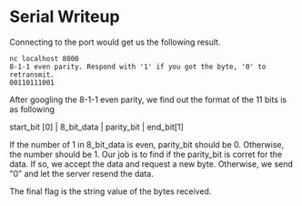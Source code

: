 # Serial Writeup
Connecting to the port would get us the following result.
```
nc localhost 8000
8-1-1 even parity. Respond with '1' if you got the byte, '0' to retransmit.
00110111001
```
After googling the 8-1-1 even parity, we find out the format of the 11 bits is as following

start_bit [0] | 8_bit_data | parity_bit | end_bit[1]

If the number of 1 in 8_bit_data is even, parity_bit should be 0.
Otherwise, the number should be 1.
Our job is to find if the parity_bit is corret for the data. If so, we accept the data and request a new byte. Otherwise, we send "0" and let the server resend the data.

The final flag is the string value of the bytes received. 
